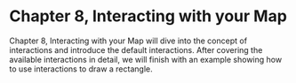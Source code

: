 # Chapter 8, Interacting with your Map

Chapter 8, Interacting with your Map will dive into the concept of interactions and introduce the default interactions. After covering the available interactions in detail, we will finish with an example showing how to use interactions to draw a rectangle.